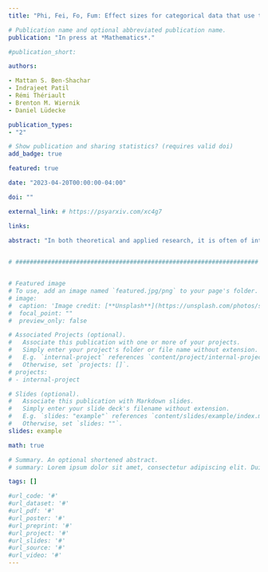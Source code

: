 ```yaml
---
title: "Phi, Fei, Fo, Fum: Effect sizes for categorical data that use the chi-squared statistic"

# Publication name and optional abbreviated publication name.
publication: "In press at *Mathematics*."

#publication_short: 

authors:

- Mattan S. Ben-Shachar
- Indrajeet Patil
- Rémi Thériault
- Brenton M. Wiernik
- Daniel Lüdecke

publication_types:
- "2"

# Show publication and sharing statistics? (requires valid doi)
add_badge: true

featured: true

date: "2023-04-20T00:00:00-04:00"

doi: ""

external_link: # https://psyarxiv.com/xc4g7

links: 

abstract: "In both theoretical and applied research, it is often of interest to assess the strength of an observed association. Existing guidelines also frequently recommend going beyond null-hypothesis significance testing and to report effect sizes and their confidence intervals. As such, measures of effect sizes are increasingly reported, valued, and understood. Beyond their value in shaping the interpretation of the results from a given study, reporting effect sizes is critical for meta-analyses, which rely on their aggregation. We here review the most common effect sizes for analyses of categorical variables that use the χ2 (chi-square) statistic, and introduce a new effect size—פ (Fei, pronounced “fay”). We demonstrate the implementation of these measures and their confidence intervals via the *effectsize* package in the R programming language."
  

# ####################################################################


# Featured image
# To use, add an image named `featured.jpg/png` to your page's folder. 
# image:
#  caption: 'Image credit: [**Unsplash**](https://unsplash.com/photos/s9CC2SKySJM)'
#  focal_point: ""
#  preview_only: false

# Associated Projects (optional).
#   Associate this publication with one or more of your projects.
#   Simply enter your project's folder or file name without extension.
#   E.g. `internal-project` references `content/project/internal-project/index.md`.
#   Otherwise, set `projects: []`.
# projects:
# - internal-project

# Slides (optional).
#   Associate this publication with Markdown slides.
#   Simply enter your slide deck's filename without extension.
#   E.g. `slides: "example"` references `content/slides/example/index.md`.
#   Otherwise, set `slides: ""`.
slides: example

math: true

# Summary. An optional shortened abstract.
# summary: Lorem ipsum dolor sit amet, consectetur adipiscing elit. Duis posuere tellus ac convallis placerat. Proin tincidunt magna sed ex sollicitudin condimentum.

tags: []

#url_code: '#'
#url_dataset: '#'
#url_pdf: '#'
#url_poster: '#'
#url_preprint: '#'
#url_project: '#'
#url_slides: '#'
#url_source: '#'
#url_video: '#'
---
```

